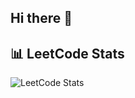 ## Hi there 👋

<!--
**dhlinhdn00/dhlinhdn00** is a ✨ _special_ ✨ repository because its `README.md` (this file) appears on your GitHub profile.

Here are some ideas to get you started:

- 🔭 I’m currently working on ...
- 🌱 I’m currently learning ...
- 👯 I’m looking to collaborate on ...
- 🤔 I’m looking for help with ...
- 💬 Ask me about ...
- 📫 How to reach me: ...
- 😄 Pronouns: ...
- ⚡ Fun fact: ...
-->


## 📊 LeetCode Stats  

![LeetCode Stats](https://leetcard.jacoblin.cool/dhlinhdn00?theme=dark&ext=contest&ext=heatmap&site=leetcode&cache=0)
